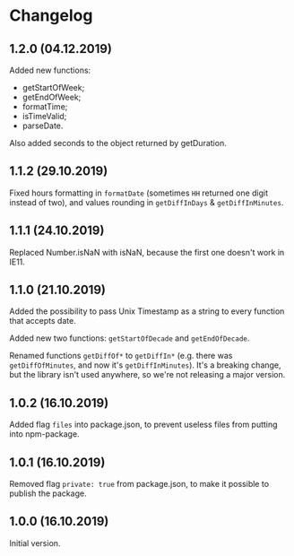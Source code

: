 # Changelog

## 1.2.0 (04.12.2019)

Added new functions: 

- getStartOfWeek; 
- getEndOfWeek;
- formatTime;
- isTimeValid;
- parseDate.

Also added seconds to the object returned by getDuration.


## 1.1.2 (29.10.2019)

Fixed hours formatting in `formatDate` (sometimes `HH` returned one digit instead of two),
and values rounding in `getDiffInDays` & `getDiffInMinutes`.


## 1.1.1 (24.10.2019)

Replaced Number.isNaN with isNaN, because the first one doesn't work in IE11.


## 1.1.0 (21.10.2019)

Added the possibility to pass Unix Timestamp as a string to every function that accepts date. 

Added new two functions: `getStartOfDecade` and `getEndOfDecade`.

Renamed functions `getDiffOf*` to `getDiffIn*` (e.g. there was `getDiffOfMinutes`,
and now it's `getDiffInMinutes`). It's a breaking change, but the library isn't used anywhere,
so we're not releasing a major version. 


## 1.0.2 (16.10.2019)

Added flag `files` into package.json, to prevent useless files from putting into npm-package. 


## 1.0.1 (16.10.2019)

Removed flag `private: true` from package.json, to make it possible to publish the package.


## 1.0.0 (16.10.2019)

Initial version.
